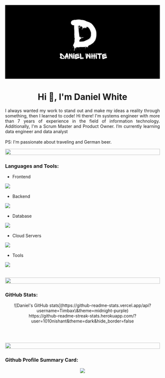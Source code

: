 <img src="img/Sin título.png" >

<h1 align="center">Hi 👋, I'm Daniel White</h1>
<p align="justify">I always wanted my work to stand out and make my ideas a reality through something, then I learned to code! Hi there! 
   I'm systems engineer with more than 7 years of experience in the field of information technology. Additionally, I'm a Scrum Master and Product Owner. I’m currently learning data engineer and data analyst<br><br>
   PS: I'm passionate about traveling and German beer.</p>

<img src="https://i.imgur.com/dBaSKWF.gif" height="20" width="100%">

<h3 align="left">Languages and Tools:</h3>

- Frontend
<p align="left">
  <a href="https://skillicons.dev">
    <img src="https://skillicons.dev/icons?i=vue,js,react,jquery,bootstrap,tailwind" />
  </a>
</p>

- Backend
<p align="left">
  <a href="https://skillicons.dev">
    <img src="https://skillicons.dev/icons?i=php,laravel,java,nodejs,py" />
  </a>
</p>

- Database
<p align="left">
  <a href="https://skillicons.dev">
    <img src="https://skillicons.dev/icons?i=mongodb,mysql,postgresql" />
  </a>
</p>

- Cloud Servers
<p align="left">
  <a href="https://skillicons.dev">
    <img src="https://skillicons.dev/icons?i=azure,aws,firebase,cloudflare" />
  </a>
</p>

- Tools
<p align="left">
  <a href="https://skillicons.dev">
    <img src="https://skillicons.dev/icons?i=git,github,anaconda,bitbucket,codepen,vscode,postman,npm,ps" />
  </a>
</p>

<br/>

<img src="https://i.imgur.com/dBaSKWF.gif" height="20" width="100%">

<h3 align="left">GitHub Stats:</h3>
<div align="center">
   ![Daniel's GitHub stats](https://github-readme-stats.vercel.app/api?username=Timbax\&theme=midnight-purple)
</div>
<div align="center">
   https://github-readme-streak-stats.herokuapp.com/?user=1010nishant&theme=dark&hide_border=false
</div>

<br><br>

<img src="https://i.imgur.com/dBaSKWF.gif" height="20" width="100%">

<h3 align="left">Github Profile Summary Card:</h3>

<div align=center>
  
   ![](https://github-profile-summary-cards.vercel.app/api/cards/profile-details?username=Timbax&theme=github_dark)
  
</div>
<br><br>

